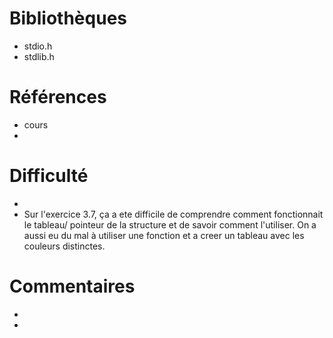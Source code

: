 # Bibliothèques
* stdio.h
* stdlib.h

# Références
* cours
* 

# Difficulté
* 
* Sur l'exercice 3.7, ça a ete difficile de comprendre comment fonctionnait le tableau/ pointeur de la structure  et de savoir comment l'utiliser. On a aussi eu du mal à utiliser une fonction et a creer un tableau avec les couleurs distinctes.

# Commentaires
* 
* 

